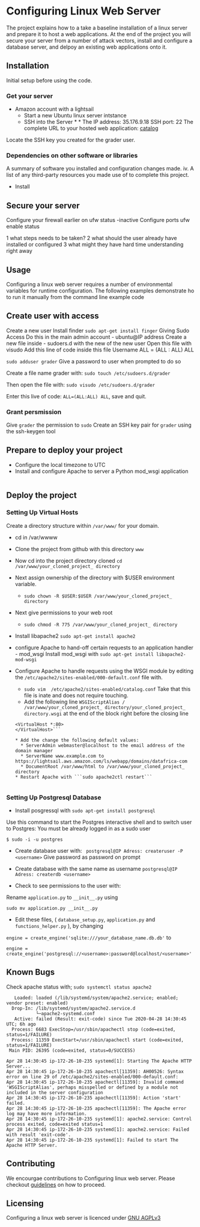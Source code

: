 # Configuring Linux Web Server
The project explains how to a take a baseline installation of a linux server and prepare it to host a web applications. At the end of the project you will secure your server from a number of attack vectors, install and configure a database server, and delpoy an existing web applications onto it.

## Installation
Initial setup before using the code.

### Get your server
* Amazon account with a lightsail
  * Start a new Ubuntu linux server intstance
  * SSH into the Server
    *
    *
The IP address: 35.176.9.18
SSH port: 22
The complete URL to your hosted web application: [catalog](https://lightsail.aws.amazon.com/ls/webapp/domains/datafrica-com)


Locate the SSH key you created for the grader user.

### Dependencies on other software or libraries
A summary of software you installed and configuration changes made.
iv. A list of any third-party resources you made use of to complete this project.


* Install





## Secure your server
Configure your firewall earlier on
ufw status -inactive
Configure ports
ufw enable status




1 what steps needs to be taken?
2 what should the user already have installed or configured
3 what might they have hard time understanding right away


## Usage
Configuring a linux web server requires a number of environmental variables for runtime configuration. The following examples demonstrate ho to run it manually from the command line
example code


## Create user with access
Create a new user
Install finder ```sudo apt-get install finger```
Giving Sudo Access
Do this in the main admin account - ubuntu@IP address
Create a new file inside - sudoers.d with the new of the new user
Open this file with visudo
Add this line of code inside this file
Username ALL = (ALL : ALL) ALL

```sudo adduser grader```
Give a password to user when prompted to do so

Create a file name grader with:
```sudo touch /etc/sudoers.d/grader```

Then open the file with:
 ```sudo visudo /etc/sudoers.d/grader```

Enter this live of code:
```ALL=(ALL:ALL) ALL```, save and quit.

### Grant persmission
Give ```grader``` the permission to ```sudo```
Create an SSH key pair for ```grader``` using the ssh-keygen tool



## Prepare to deploy your project
* Configure the local timezone to UTC
* Install and configure Apache to server a Python mod_wsgi application
 ```sudo apt-get install libapache2-mod-wsgi-py3
 ```


## Deploy the project
### Setting Up Virtual Hosts
Create a directory structure within ```/var/www/``` for your domain.
* cd in /var/wwww
* Clone the project from github with this directory ```www```
* Now cd into the project directory cloned ```cd /var/www/your_cloned_project_ directory```
* Next assign ownership of the directory with $USER environment variable.
  * ```sudo chown -R $USER:$USER /var/www/your_cloned_project_ directory```
* Next give permissions to your web root
  * ```sudo chmod -R 775 /var/www/your_cloned_project_ directory```

* Install libapache2 ```sudo apt-get install apache2```
*  configure Apache to hand-off certain requests to an application handler - mod_wsgi  Install mod_wsgi with ```sudo apt-get install libapache2-mod-wsgi```

* Configure Apache to handle requests using the WSGI module by editing the
```/etc/apache2/sites-enabled/000-default.conf``` file with.
  * ```sudo vim  /etc/apache2/sites-enabled/catalog.conf``` Take that this file is inate and does not require touching.
  * Add the following line ```WSGIScriptAlias / /var/www/your_cloned_project_ directory/your_cloned_project_ directory.wsgi``` at the end of the block right before the closing line
  ```/bin/bash
  <VirtualHost *:80>
  </VirtualHost>```

  * Add the change the following default values:
    * ServerAdmin webmaster@localhost to the email address of the domain manager
    * ServerName www.example.com to https://lightsail.aws.amazon.com/ls/webapp/domains/datafrica-com
    * DocumentRoot /var/www/html to /var/www/your_cloned_project_ directory
  * Restart Apache with ```sudo apache2ctl restart```


### Setting Up Postgresql Database
* Install posgressql with
```sudo apt-get install postgresql```

Use this command to start the Postgres interactive shell and to switch user to Postgres: You must be already logged in as a sudo user

```$ sudo -i -u postgres```

* Create database user with:
``` postgresql@IP Adress: createruser -P <username>```
Give password as password on prompt

* Create database with the same name as username
```postgresql@IP Adress: createrdb <username>```
* Check to see permissions to the user with:


Rename ```application.py``` to ```__init__.py``` using

```sudo mv application.py __init__.py```

* Edit these files, ( ```database_setup.py```, ```application.py``` and ```functions_helper.py``` ),  by changing

```engine = create_engine('sqlite:///your_database_name.db.db'``` to

 ```engine = create_engine('postgresql://<username>:password@localhost/<username>'```


## Known Bugs
Check apache status with;
```sudo systemctl status apache2```

``` apache2.service - The Apache HTTP Server
   Loaded: loaded (/lib/systemd/system/apache2.service; enabled; vendor preset: enabled)
  Drop-In: /lib/systemd/system/apache2.service.d
           └─apache2-systemd.conf
   Active: failed (Result: exit-code) since Tue 2020-04-28 14:30:45 UTC; 6h ago
  Process: 6683 ExecStop=/usr/sbin/apachectl stop (code=exited, status=1/FAILURE)
  Process: 11359 ExecStart=/usr/sbin/apachectl start (code=exited, status=1/FAILURE)
 Main PID: 26395 (code=exited, status=0/SUCCESS)

Apr 28 14:30:45 ip-172-26-10-235 systemd[1]: Starting The Apache HTTP Server...
Apr 28 14:30:45 ip-172-26-10-235 apachectl[11359]: AH00526: Syntax error on line 29 of /etc/apache2/sites-enabled/000-default.conf:
Apr 28 14:30:45 ip-172-26-10-235 apachectl[11359]: Invalid command 'WSGIScriptAlias', perhaps misspelled or defined by a module not included in the server configuration
Apr 28 14:30:45 ip-172-26-10-235 apachectl[11359]: Action 'start' failed.
Apr 28 14:30:45 ip-172-26-10-235 apachectl[11359]: The Apache error log may have more information.
Apr 28 14:30:45 ip-172-26-10-235 systemd[1]: apache2.service: Control process exited, code=exited status=1
Apr 28 14:30:45 ip-172-26-10-235 systemd[1]: apache2.service: Failed with result 'exit-code'.
Apr 28 14:30:45 ip-172-26-10-235 systemd[1]: Failed to start The Apache HTTP Server.
```

## Contributing
We encourgae contributions to Configuring linux web server. Please checkout  [guidelines]() on how to proceed.

## Licensing
Configuring a linux web server is licenced under [GNU AGPLv3](https://choosealicense.com/licenses/agpl-3.0/)
